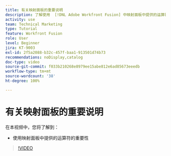 ```yaml
---
title: 有关映射面板的重要说明
description: 了解使用  [!DNL Adobe Workfront Fusion] 中映射面板中提供的运算符的重要性。
activity: use
team: Technical Marketing
type: Tutorial
feature: Workfront Fusion
role: User
level: Beginner
jira: KT-9003
exl-id: 2f5a2088-b32c-457f-baa1-913501d74b73
recommendations: noDisplay,catalog
doc-type: video
source-git-commit: f033b210268e8979ee15abe812e6ad85673eeedb
workflow-type: tm+mt
source-wordcount: '38'
ht-degree: 100%

---
```


# 有关映射面板的重要说明

在本视频中，您将了解到：

* 使用映射面板中提供的运算符的重要性

>[!VIDEO](https://video.tv.adobe.com/v/335263/?quality=12&learn=on)
